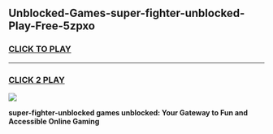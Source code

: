 
## Unblocked-Games-super-fighter-unblocked-Play-Free-5zpxo
<h3>
<a href="https://premium76.site?title=super-fighter-unblocked&ref=21A">CLICK TO PLAY</a></h3>
<hr>

<h3>
<a href="https://premium76.site?title=super-fighter-unblocked&ref=21A">CLICK 2 PLAY</a>
  
</h3>

<a href="https://premium76.site?title=super-fighter-unblocked&ref=21A"><img src="https://clearcache.store/games.png"></a>


**super-fighter-unblocked games unblocked: Your Gateway to Fun and Accessible Online Gaming**
